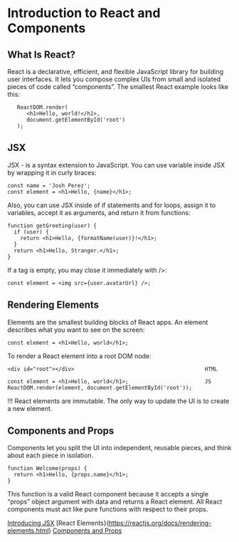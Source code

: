 # Introduction to React and Components

## What Is React?

React is a declarative, efficient, and flexible JavaScript library for building user interfaces. It lets you compose complex UIs from small and isolated pieces of code called “components”.
The smallest React example looks like this:
```
   ReactDOM.render(
      <h1>Hello, world!</h1>,
      document.getElementById('root')
   );
```

## JSX

JSX - is a syntax extension to JavaScript.
You can use variable inside JSX by wrapping it in curly braces:
```
const name = 'Josh Perez';
const element = <h1>Hello, {name}</h1>;
```

 Also, you can use JSX inside of if statements and for loops, assign it to variables, accept it as arguments, and return it from functions:
 ```
 function getGreeting(user) {
   if (user) {
     return <h1>Hello, {formatName(user)}!</h1>;
   }
   return <h1>Hello, Stranger.</h1>;
 }
```
If a tag is empty, you may close it immediately with />:
```
const element = <img src={user.avatarUrl} />;
```

## Rendering Elements

Elements are the smallest building blocks of React apps.
An element describes what you want to see on the screen:
```
const element = <h1>Hello, world</h1>;
```
To render a React element into a root DOM node:
```
<div id="root"></div>                                         HTML

const element = <h1>Hello, world</h1>;                        JS
ReactDOM.render(element, document.getElementById('root'));
```
!!! React elements are immutable.
    The only way to update the UI is to create a new element.
    
## Components and Props

Components let you split the UI into independent, reusable pieces, and think about each piece in isolation.
```
function Welcome(props) {
  return <h1>Hello, {props.name}</h1>;
}
```
This function is a valid React component because it accepts a single “props” object argument with data and returns a React element.
All React components must act like pure functions with respect to their props.

[Introducing JSX](https://reactjs.org/docs/introducing-jsx.html)
[React Elements}(https://reactjs.org/docs/rendering-elements.html)
[Components and Props](https://reactjs.org/docs/components-and-props.html)





